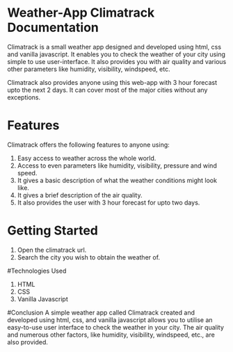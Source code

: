# Weather-App Climatrack Documentation

Climatrack is a small weather app designed and developed using html, css and vanilla javascript. It enables you to check the weather of your city using simple to use user-interface. It also provides you with air quality and various other parameters like humidity, visibility, windspeed, etc.

Climatrack also provides anyone using this web-app with 3 hour forecast upto the next 2 days. It can cover most of the major cities without any exceptions.


# Features
Climatrack offers the following features to anyone using:
1. Easy access to weather across the whole world.
2. Access to even parameters like humidity, visibility, pressure and wind speed.
3. It gives a basic description of what the weather conditions might look like.
4. It gives a brief description of the air quality.
5. It also provides the user with 3 hour forecast for upto two days.

# Getting Started
1. Open the climatrack url.
2. Search the city you wish to obtain the weather of.

#Technologies Used
1. HTML
2. CSS
3. Vanilla Javascript

#Conclusion
A simple weather app called Climatrack created and developed using html, css, and vanilla javascript allows you to utilise an easy-to-use user interface to check the weather in your city. The air quality and numerous other factors, like humidity, visibility, windspeed, etc., are also provided.
